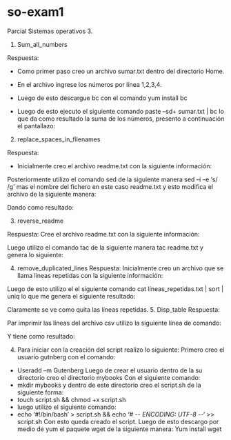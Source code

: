# so-exam1



Parcial Sistemas operativos
3.
1.	Sum_all_numbers

Respuesta:
-	Como primer paso creo un archivo sumar.txt dentro del directorio Home.
 
-	En el archivo ingrese los números por línea 1,2,3,4.
-	Luego de esto descargue bc con el comando yum install bc
-	Luego de esto ejecuto el siguiente comando paste –sd+ sumar.txt | bc  lo que da como resultado la suma de los números, presento a continuación el pantallazo:

 


2.	replace_spaces_in_filenames

Respuesta:
-	Inicialmente creo el archivo readme.txt con la siguiente información:

 

Posteriormente utilizo el comando sed  de la siguiente manera sed –i –e  ‘s/ /g’ mas el nombre del fichero en este caso readme.txt y esto modifica el archivo de la siguiente manera:

 

Dando como resultado:

 




3.	reverse_readme

Respuesta:
Cree el archivo readme.txt con la siguiente información:

 

Luego utilizo el comando tac  de la siguiente manera tac readme.txt y genera lo siguiente:

 

4.	remove_duplicated_lines
Respuesta:
Inicialmente creo un archivo que se llama líneas repetidas con la siguiente información:
 
 Luego de esto utilizo el el siguiente comando cat líneas_repetidas.txt | sort | uniq lo que me genera el siguiente resultado:

 
Claramente se ve como quita las líneas repetidas.
5.	Disp_table
Respuesta:

Par imprimir las líneas del archivo csv utilizo la siguiente línea de comando:
 

Y tiene como resultado:

 


4.  Para iniciar con la creación del script realizo lo siguiente:
Primero creo el usuario gutnberg con el comando:
-	Useradd –m Gutenberg
Luego de crear el usuario dentro de la su directorio creo el directorio mybooks 
Con el siguiente comando:
-	mkdir mybooks
y dentro de este directorio creo el script.sh de la siguiente forma:
-	touch script.sh && chmod +x script.sh
-	luego utilizo el siguiente comando:
-	echo ‘#!/bin/bash’ > script.sh && echo ‘# -*- ENCODING:  UTF-8 -*-‘ >> script.sh
Con esto queda creado el script.
Luego de esto descargo por medio de yum el paquete wget de la siguiente manera:
Yum install wget




